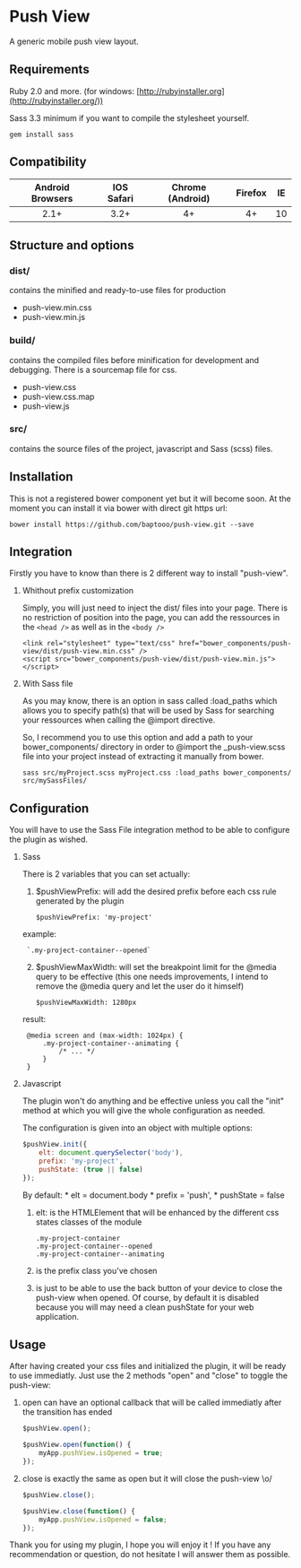 # Push View
A generic mobile push view layout.

## Requirements

Ruby 2.0 and more. (for windows: [http://rubyinstaller.org](http://rubyinstaller.org/))

Sass 3.3 minimum if you want to compile the stylesheet yourself.

`gem install sass`

## Compatibility

| Android Browsers | IOS Safari | Chrome (Android) | Firefox  | IE    |
| :--------------: | :--------: | :--------------: | :------: | :---: |
| 2.1+             | 3.2+       | 4+               | 4+       | 10    |

## Structure and options

### dist/
contains the minified and ready-to-use files for production

* push-view.min.css
* push-view.min.js

### build/
contains the compiled files before minification for development and debugging. There is a sourcemap file for css.

* push-view.css
* push-view.css.map
* push-view.js

### src/
contains the source files of the project, javascript and Sass (scss) files.

## Installation

This is not a registered bower component yet but it will become soon. At the moment you can install it via
bower with direct git https url:

    bower install https://github.com/baptooo/push-view.git --save

## Integration

Firstly you have to know than there is 2 different way to install "push-view".

1. Whithout prefix customization

    Simply, you will just need to inject the dist/ files into your page. There is no restriction of position into
    the page, you can add the ressources in the `<head />` as well as in the `<body />`

    ```
    <link rel="stylesheet" type="text/css" href="bower_components/push-view/dist/push-view.min.css" />
    <script src="bower_components/push-view/dist/push-view.min.js"></script>
    ```

2. With Sass file

    As you may know, there is an option in sass called :load_paths which allows you to specify path(s) that will
    be used by Sass for searching your ressources when calling the @import directive.

    So, I recommend you to use this option and add a path to your bower_components/ directory in order to @import
    the _push-view.scss file into your project instead of extracting it manually from bower.

    `sass src/myProject.scss myProject.css :load_paths bower_components/ src/mySassFiles/`
    
## Configuration

You will have to use the Sass File integration method to be able to configure the plugin as wished.

1. Sass

    There is 2 variables that you can set actually:
    
    1. $pushViewPrefix: will add the desired prefix before each css rule generated by the plugin
    
        `$pushViewPrefix: 'my-project'`
        
    example:
        
        `.my-project-container--opened`
        
    2. $pushViewMaxWidth: will set the breakpoint limit for the @media query to be effective
    (this one needs improvements, I intend to remove the @media query and let the user do it himself)
    
        `$pushViewMaxWidth: 1280px`
        
    result:
    
        @media screen and (max-width: 1024px) {
            .my-project-container--animating {
                /* ... */
            }
        }
    
2. Javascript
    
    The plugin won't do anything and be effective unless you call the "init" method at which you will give the     whole configuration as needed.

    The configuration is given into an object with multiple options:
    
    ```js
    $pushView.init({
        elt: document.querySelector('body'),
        prefix: 'my-project',
        pushState: (true || false)
    });
    ```
    
    By default:
        * elt = document.body
        * prefix = 'push',
        * pushState = false
    
    1. elt: is the HTMLElement that will be enhanced by the different css states classes of the module
    
        ```
        .my-project-container
        .my-project-container--opened
        .my-project-container--animating
        ```
    
    2. is the prefix class you've chosen
    
    3. is just to be able to use the back button of your device to close the push-view when opened. Of course,     by default it is disabled because you will may need a clean pushState for your web application.
    
## Usage

After having created your css files and initialized the plugin, it will be ready to use immediatly.
Just use the 2 methods "open" and "close" to toggle the push-view:

1. open can have an optional callback that will be called immediatly after the transition has ended

    ```js
    $pushView.open();
    
    $pushView.open(function() {
        myApp.pushView.isOpened = true;
    });
    ```
    
2. close is exactly the same as open but it will close the push-view \o/

    ```js
    $pushView.close();
    
    $pushView.close(function() {
        myApp.pushView.isOpened = false;
    });
    ```
    
Thank you for using my plugin, I hope you will enjoy it ! If you have any recommendation or question, do not hesitate I will answer them as possible.